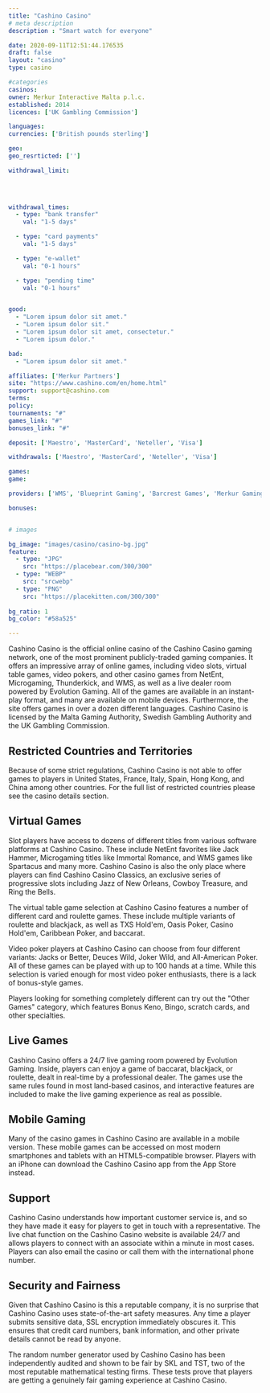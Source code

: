 ```yaml
---
title: "Cashino Casino"
# meta description
description : "Smart watch for everyone"

date: 2020-09-11T12:51:44.176535
draft: false
layout: "casino" 
type: casino

#categories
casinos: 
owner: Merkur Interactive Malta p.l.c.
established: 2014
licences: ['UK Gambling Commission']

languages: 
currencies: ['British pounds sterling']

geo: 
geo_resrticted: ['']

withdrawal_limit:

  
  

withdrawal_times:
  - type: "bank transfer"
    val: "1-5 days"

  - type: "card payments"
    val: "1-5 days"

  - type: "e-wallet"
    val: "0-1 hours"

  - type: "pending time"
    val: "0-1 hours"


good:
  - "Lorem ipsum dolor sit amet."
  - "Lorem ipsum dolor sit."
  - "Lorem ipsum dolor sit amet, consectetur."
  - "Lorem ipsum dolor."

bad:
  - "Lorem ipsum dolor sit amet."

affiliates: ['Merkur Partners']
site: "https://www.cashino.com/en/home.html"
support: support@cashino.com
terms:
policy:
tournaments: "#"
games_link: "#"
bonuses_link: "#"

deposit: ['Maestro', 'MasterCard', 'Neteller', 'Visa']

withdrawals: ['Maestro', 'MasterCard', 'Neteller', 'Visa']

games: 
game:

providers: ['WMS', 'Blueprint Gaming', 'Barcrest Games', 'Merkur Gaming', 'SG Gaming']

bonuses:


# images

bg_image: "images/casino/casino-bg.jpg"  
feature:
  - type: "JPG" 
    src: "https://placebear.com/300/300"
  - type: "WEBP"
    src: "srcwebp"
  - type: "PNG"
    src: "https://placekitten.com/300/300"  
 
bg_ratio: 1 
bg_color: "#58a525"  

---
```


Cashino Casino is the official online casino of the Cashino Casino gaming network, one of the most prominent publicly-traded gaming companies. It offers an impressive array of online games, including video slots, virtual table games, video pokers, and other casino games from NetEnt, Microgaming, Thunderkick, and WMS, as well as a live dealer room powered by Evolution Gaming. All of the games are available in an instant-play format, and many are available on mobile devices. Furthermore, the site offers games in over a dozen different languages. Cashino Casino is licensed by the Malta Gaming Authority, Swedish Gambling Authority and the UK Gambling Commission.

## Restricted Countries and Territories
Because of some strict regulations, Cashino Casino is not able to offer games to players in United States, France, Italy, Spain, Hong Kong, and China among other countries. For the full list of restricted countries please see the casino details section.

## Virtual Games
Slot players have access to dozens of different titles from various software platforms at Cashino Casino. These include NetEnt favorites like Jack Hammer, Microgaming titles like Immortal Romance, and WMS games like Spartacus and many more. Cashino Casino is also the only place where players can find Cashino Casino Classics, an exclusive series of progressive slots including Jazz of New Orleans, Cowboy Treasure, and Ring the Bells.

The virtual table game selection at Cashino Casino features a number of different card and roulette games. These include multiple variants of roulette and blackjack, as well as TXS Hold'em, Oasis Poker, Casino Hold'em, Caribbean Poker, and baccarat.

Video poker players at Cashino Casino can choose from four different variants: Jacks or Better, Deuces Wild, Joker Wild, and All-American Poker. All of these games can be played with up to 100 hands at a time. While this selection is varied enough for most video poker enthusiasts, there is a lack of bonus-style games.

Players looking for something completely different can try out the "Other Games" category, which features Bonus Keno, Bingo, scratch cards, and other specialties.

## Live Games
Cashino Casino offers a 24/7 live gaming room powered by Evolution Gaming. Inside, players can enjoy a game of baccarat, blackjack, or roulette, dealt in real-time by a professional dealer. The games use the same rules found in most land-based casinos, and interactive features are included to make the live gaming experience as real as possible.

## Mobile Gaming
Many of the casino games in Cashino Casino are available in a mobile version. These mobile games can be accessed on most modern smartphones and tablets with an HTML5-compatible browser. Players with an iPhone can download the Cashino Casino app from the App Store instead.

## Support
Cashino Casino understands how important customer service is, and so they have made it easy for players to get in touch with a representative. The live chat function on the Cashino Casino website is available 24/7 and allows players to connect with an associate within a minute in most cases. Players can also email the casino or call them with the international phone number.

## Security and Fairness
Given that Cashino Casino is this a reputable company, it is no surprise that Cashino Casino uses state-of-the-art safety measures. Any time a player submits sensitive data, SSL encryption immediately obscures it. This ensures that credit card numbers, bank information, and other private details cannot be read by anyone.

The random number generator used by Cashino Casino has been independently audited and shown to be fair by SKL and TST, two of the most reputable mathematical testing firms. These tests prove that players are getting a genuinely fair gaming experience at Cashino Casino.